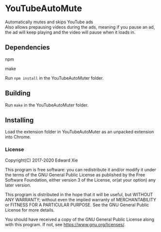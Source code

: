 # YouTubeAutoMute
Automatically mutes and skips YouTube ads <br />
Also allows prepausing videos during the ads, meaning if you pause an ad, the ad will keep playing and the video will pause when it loads in. <br />

## Dependencies
npm

make

Run `npm install` in the YouTubeAutoMuter folder.

## Building
Run `make` in the YouTubeAutoMuter folder.

## Installing
Load the extension folder in YouTubeAutoMuter as an unpacked extension into Chrome.

### License
Copyright(C) 2017-2020 Edward Xie

This program is free software: you can redistribute it and/or modify it under the terms of the GNU General Public License as published by the Free Software Foundation, either version 3 of the License, or(at your option) any later version. 

This program is distributed in the hope that it will be useful, but WITHOUT ANY WARRANTY; without even the implied warranty of MERCHANTABILITY or FITNESS FOR A PARTICULAR PURPOSE. See the GNU General Public License for more details.

You should have received a copy of the GNU General Public License along with this program. If not, see <https://www.gnu.org/licenses/>.
